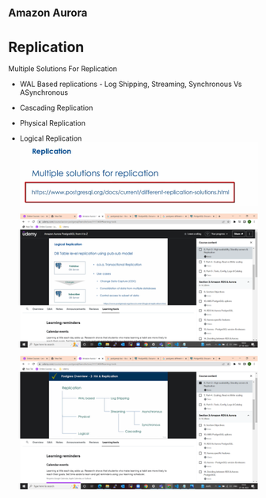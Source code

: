 ## Amazon Aurora

# Replication 
Multiple Solutions For Replication 
- WAL Based replications - Log Shipping, Streaming, Synchronous Vs ASynchronous
- Cascading Replication 
- Physical Replication
- Logical Replication 
  ![](2022-10-27-10-21-59.png) 

  ![](2022-10-27-10-33-32.png)

  ![](2022-10-27-10-36-34.png)